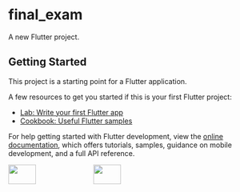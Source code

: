 # final_exam

A new Flutter project.

## Getting Started

This project is a starting point for a Flutter application.

A few resources to get you started if this is your first Flutter project:

- [Lab: Write your first Flutter app](https://docs.flutter.dev/get-started/codelab)
- [Cookbook: Useful Flutter samples](https://docs.flutter.dev/cookbook)

For help getting started with Flutter development, view the
[online documentation](https://docs.flutter.dev/), which offers tutorials,
samples, guidance on mobile development, and a full API reference.

<p>
<img src="https://github.com/jeminthesiya/bhagavad_Gita/assets/117918175/1a7c9ea2-595d-4863-84ae-644a05979888"height="10%" width ="33%" >
<img src="https://github.com/jeminthesiya/bhagavad_Gita/assets/117918175/dd3d3c2d-2d4d-4b2e-a6bc-1526b6e9a9d5"height="10%" width ="33%" >

</p>
